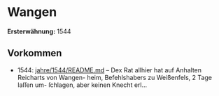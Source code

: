 # Wangen

**Ersterwähnung:** 1544

## Vorkommen
- 1544: [jahre/1544/README.md](../jahre/1544/README.md) – Dex Rat allhier hat auf Anhalten Reicharts von Wangen-
heim, Befehlshabers zu Weißenfels, 2 Tage laſſen um-
ſchlagen, aber keinen Knecht erl...
